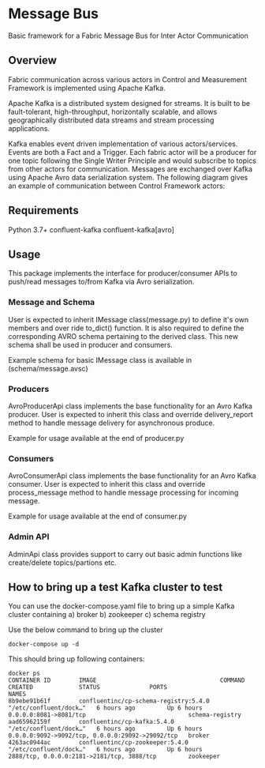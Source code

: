 # Message Bus
Basic framework for a Fabric Message Bus for Inter Actor Communication 


## Overview
Fabric communication across various actors in Control and Measurement Framework is implemented using Apache Kafka.

Apache Kafka is a distributed system designed for streams. It is built to be fault-tolerant, high-throughput, horizontally scalable, and allows geographically distributed data streams and stream processing applications.

Kafka enables event driven implementation of various actors/services. Events are both a Fact and a Trigger. Each fabric actor will be a producer for one topic following the Single Writer Principle and would subscribe to topics from other actors for communication. Messages are exchanged over Kafka using Apache Avro data serialization system. The following diagram gives an example of communication between Control Framework actors:

## Requirements
Python 3.7+
confluent-kafka
confluent-kafka[avro]

## Usage
This package implements the interface for producer/consumer APIs to push/read messages to/from Kafka via Avro serialization. 

### Message and Schema
User is expected to inherit IMessage class(message.py) to define it's own members and over ride to_dict() function. It is also required to define the corresponding AVRO schema pertaining to the derived class. This new schema shall be used in producer and consumers.

Example schema for basic IMessage class is available in (schema/message.avsc)

### Producers
AvroProducerApi class implements the base functionality for an Avro Kafka producer. User is expected to inherit this class and override delivery_report method to handle message delivery for asynchronous produce. 

Example for usage available at the end of producer.py

### Consumers
AvroConsumerApi class implements the base functionality for an Avro Kafka consumer. User is expected to inherit this class and override process_message method to handle message processing for incoming message. 

Example for usage available at the end of consumer.py

### Admin API
AdminApi class provides support to carry out basic admin functions like create/delete topics/partions etc.


## How to bring up a test Kafka cluster to test
You can use the docker-compose.yaml file to bring up a simple Kafka cluster containing a) broker b) zookeeper c) schema registry

Use the below command to bring up the cluster
```
docker-compose up -d
```

This should bring up following containers:
```
docker ps
CONTAINER ID        IMAGE                                   COMMAND                  CREATED             STATUS              PORTS                                              NAMES
8b9ebe91b61f        confluentinc/cp-schema-registry:5.4.0   "/etc/confluent/dock…"   6 hours ago         Up 6 hours          0.0.0.0:8081->8081/tcp                             schema-registry
aad65962159f        confluentinc/cp-kafka:5.4.0             "/etc/confluent/dock…"   6 hours ago         Up 6 hours          0.0.0.0:9092->9092/tcp, 0.0.0.0:29092->29092/tcp   broker
4263ac0944ac        confluentinc/cp-zookeeper:5.4.0         "/etc/confluent/dock…"   6 hours ago         Up 6 hours          2888/tcp, 0.0.0.0:2181->2181/tcp, 3888/tcp         zookeeper
```
